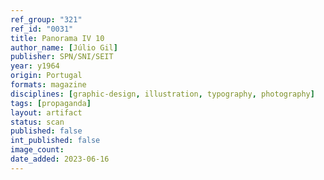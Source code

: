 ```yaml
---
ref_group: "321"
ref_id: "0031"
title: Panorama IV 10
author_name: [Júlio Gil]
publisher: SPN/SNI/SEIT
year: y1964
origin: Portugal
formats: magazine
disciplines: [graphic-design, illustration, typography, photography]
tags: [propaganda]
layout: artifact
status: scan
published: false
int_published: false
image_count:
date_added: 2023-06-16
---
```

